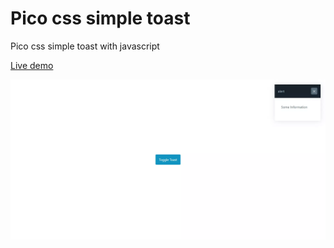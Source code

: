 # Pico css simple toast

Pico css simple toast with javascript

[Live demo](https://github.com/RWDevelopment/toast_js)

![Toast](screen.webp)
